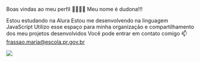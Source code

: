 Boas vindas ao meu perfil 💓🍁🌺💞
Meu nome é dudona!!!

Estou estudando na Alura
Estou me desenvolvendo na linguagem JavaScript
Utilizo esse espaço para minha organização e compartilhamento dos meu projetos desenvolvidos
Você pode entrar em contato comigo 📫
frassao.maria@escola.pr.gov.br

![](![dog-massage](https://github.com/dudonapaocomovo/dudonapaocomovo/assets/173158020/d9214bd3-2526-40da-aa89-cf456d40568d)
)
